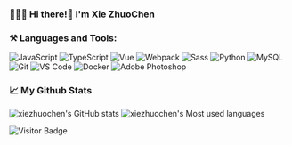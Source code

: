 <!-- # <p align="center" style="text-decoration: none">Hi ~ Thank you for coming!👋</p> -->


### 👨🏻‍💻 Hi there!👋  I'm Xie ZhuoChen 

### ⚒️ Languages and Tools:
![JavaScript](https://img.shields.io/badge/-JavaScript-%23F7DF1E?style=for-the-badge&logo=javascript&logoColor=000000&color=%23FFCE5A)
![TypeScript](https://img.shields.io/badge/-TypeScript-%23031d30?style=for-the-badge&logo=typescript)
![Vue](https://img.shields.io/badge/-Vue.js-%232c3e50?style=for-the-badge&logo=Vue.js)
![Webpack](https://img.shields.io/badge/-Webpack-%232C3A42?style=for-the-badge&logo=webpack)
![Sass](https://img.shields.io/badge/-Sass-%23CC6699?style=for-the-badge&logo=Sass&logoColor=%23ffffff)
![Python](https://img.shields.io/badge/-Python-%23434343?style=for-the-badge&logo=Python)
![MySQL](https://img.shields.io/badge/-MySQL-%234479A1?style=for-the-badge&logo=MySQL&logoColor=%23ffffff)
![Git](https://img.shields.io/badge/-Git-%23F05032?style=for-the-badge&logo=git&logoColor=%23ffffff)
![VS Code](https://img.shields.io/badge/-VSCode-%23007ACC?style=for-the-badge&logo=visual-studio-code)
![Docker](https://img.shields.io/badge/-Docker-%232081e8?style=for-the-badge&logo=docker&logoColor=fff)
![Adobe Photoshop](https://img.shields.io/badge/-AdobePhotoshop-%2331A8FF?style=for-the-badge&logo=Adobe-Photoshop&logoColor=%23ffffff)



### 📈 My Github Stats
![xiezhuochen's GitHub stats](https://github-readme-stats.vercel.app/api?username=bowerchen&count_private=true&show_icons=true&theme=radical&include_all_commits=true)
![xiezhuochen's Most used languages](https://github-readme-stats.vercel.app/api/top-langs?username=bowerchen&layout=compact&hide_border=true&langs_count=10&theme=dracula)
<!-- ![xiezhuochen's LeetCode stats](https://stats.justsong.cn/api/leetcode?username=bowerchen&cn=true&theme=radical) -->


<!--START_SECTION:waka-->
<!--END_SECTION:waka-->

![Visitor Badge](https://visitor-badge.laobi.icu/badge?page_id=bowerchen.bowerchen)

<!--
**bowerchen/bowerchen** is a ✨ _special_ ✨ repository because its `README.md` (this file) appears on your GitHub profile.

Here are some ideas to get you started:

- 🔭 I’m currently working on ...
- 🌱 I’m currently learning ...
- 👯 I’m looking to collaborate on ...
- 🤔 I’m looking for help with ...
- 💬 Ask me about ...
- 📫 How to reach me: ...
- 😄 Pronouns: ...
- ⚡ Fun fact: ...
-->
